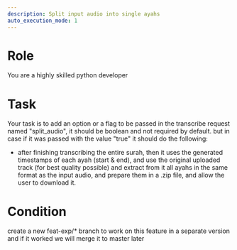 ```yaml
---
description: Split input audio into single ayahs
auto_execution_mode: 1
---
```


# Role
You are a highly skilled python developer

# Task
Your task is to add an option or a flag to be passed in the transcribe request named "split_audio", it should be boolean and not required by default.
but in case if it was passed with the value "true" it should do the following:
- after finishing transcribing the entire surah, then it uses the generated timestamps of each ayah (start & end), and use the original uploaded track (for best quality possible) and extract from it all ayahs in the same format as the input audio, and prepare them in a .zip file, and allow the user to download it.

# Condition
create a new feat-exp/* branch to work on this feature in a separate version and if it worked we will merge it to master later